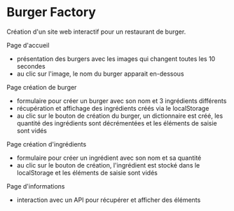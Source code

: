 # Burger Factory
Création d'un site web interactif pour un restaurant de burger. 


Page d'accueil
- présentation des burgers avec les images qui changent toutes les 10 secondes
- au clic sur l'image, le nom du burger apparait en-dessous


Page création de burger
- formulaire pour créer un burger avec son nom et 3 ingrédients différents
- récupération et affichage des ingrédients créés via le localStorage
- au clic sur le bouton de création du burger, un dictionnaire est créé, les quantité des ingrédients sont décrémentées et les éléments de saisie sont vidés


Page création d'ingrédients
- formulaire pour créer un ingrédient avec son nom et sa quantité
- au clic sur le bouton de création, l'ingrédient est stocké dans le localStorage et les éléments de saisie sont vidés


Page d'informations
- interaction avec un API pour récupérer et afficher des éléments
